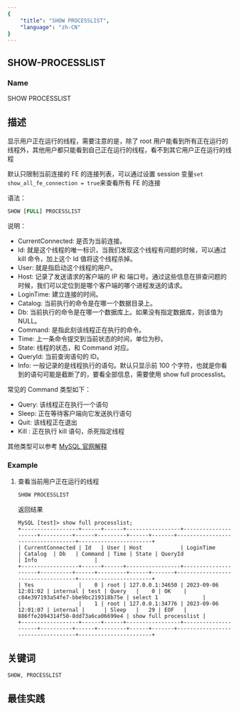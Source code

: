 ```yaml
---
{
    "title": "SHOW PROCESSLIST",
    "language": "zh-CN"
}
---
```


<!--
Licensed to the Apache Software Foundation (ASF) under one
or more contributor license agreements.  See the NOTICE file
distributed with this work for additional information
regarding copyright ownership.  The ASF licenses this file
to you under the Apache License, Version 2.0 (the
"License"); you may not use this file except in compliance
with the License.  You may obtain a copy of the License at

  http://www.apache.org/licenses/LICENSE-2.0

Unless required by applicable law or agreed to in writing,
software distributed under the License is distributed on an
"AS IS" BASIS, WITHOUT WARRANTIES OR CONDITIONS OF ANY
KIND, either express or implied.  See the License for the
specific language governing permissions and limitations
under the License.
-->

## SHOW-PROCESSLIST

### Name

SHOW PROCESSLIST

## 描述

显示用户正在运行的线程，需要注意的是，除了 root 用户能看到所有正在运行的线程外，其他用户都只能看到自己正在运行的线程，看不到其它用户正在运行的线程

默认只限制当前连接的 FE 的连接列表，可以通过设置 session 变量```set show_all_fe_connection = true```来查看所有 FE 的连接

语法：

```sql
SHOW [FULL] PROCESSLIST
```

说明：

- CurrentConnected: 是否为当前连接。
- Id: 就是这个线程的唯一标识，当我们发现这个线程有问题的时候，可以通过 kill 命令，加上这个 Id 值将这个线程杀掉。
- User: 就是指启动这个线程的用户。
- Host: 记录了发送请求的客户端的 IP 和 端口号。通过这些信息在排查问题的时候，我们可以定位到是哪个客户端的哪个进程发送的请求。
- LoginTime: 建立连接的时间。
- Catalog: 当前执行的命令是在哪一个数据目录上。
- Db: 当前执行的命令是在哪一个数据库上。如果没有指定数据库，则该值为 NULL。
- Command: 是指此刻该线程正在执行的命令。
- Time: 上一条命令提交到当前状态的时间，单位为秒。
- State: 线程的状态，和 Command 对应。
- QueryId: 当前查询语句的 ID。
- Info: 一般记录的是线程执行的语句。默认只显示前 100 个字符，也就是你看到的语句可能是截断了的，要看全部信息，需要使用 show full processlist。

常见的 Command 类型如下：

- Query: 该线程正在执行一个语句
- Sleep: 正在等待客户端向它发送执行语句
- Quit: 该线程正在退出
- Kill : 正在执行 kill 语句，杀死指定线程

其他类型可以参考 [MySQL 官网解释](https://dev.mysql.com/doc/refman/5.6/en/thread-commands.html)

### Example

1. 查看当前用户正在运行的线程
   ```SQL
   SHOW PROCESSLIST
   ```
   返回结果
   ```
   MySQL [test]> show full processlist;
   +------------------+------+------+-----------------+---------------------+----------+------+---------+------+-------+-----------------------------------+-----------------------+
   | CurrentConnected | Id   | User | Host            | LoginTime           | Catalog  | Db   | Command | Time | State | QueryId                           | Info                  |
   +------------------+------+------+-----------------+---------------------+----------+------+---------+------+-------+-----------------------------------+-----------------------+
   | Yes              |    0 | root | 127.0.0.1:34650 | 2023-09-06 12:01:02 | internal | test | Query   |    0 | OK    | c84e397193a54fe7-bbe9bc219318b75e | select 1              |
   |                  |    1 | root | 127.0.0.1:34776 | 2023-09-06 12:01:07 | internal |      | Sleep   |   29 | EOF   | 886ffe2894314f50-8dd73a6ca06699e4 | show full processlist |
   +------------------+------+------+-----------------+---------------------+----------+------+---------+------+-------+-----------------------------------+-----------------------+
   ```

## 关键词

    SHOW, PROCESSLIST

## 最佳实践

